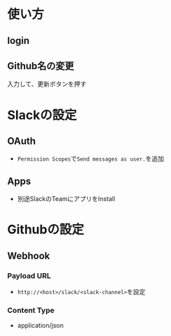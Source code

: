 # 使い方

## login

## Github名の変更
入力して、更新ボタンを押す

# Slackの設定

## OAuth
- `Permission Scopes`で`Send messages as user.`を追加

## Apps
- 別途SlackのTeamにアプリをInstall

# Githubの設定
## Webhook

### Payload URL
- `http://<host>/slack/<slack-channel>`を設定

### Content Type
- application/json
